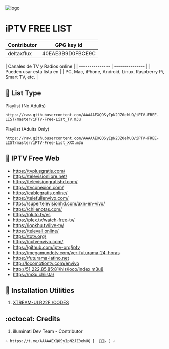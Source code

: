 ﻿![logo](https://st.depositphotos.com/1092019/4295/i/450/depositphotos_42959315-stock-photo-iptv-concept-on-digital-background.jpg)
 
# iPTV FREE LIST


| Contributor  | GPG key id |
| ------------- | ------------- |
| deltaxflux  | 40EAE3B9D0FBCE9C  |


 | Canales de TV y Radios online  | 
 | --------------- | ---------------  |
 | Pueden usar esta lista en  | 
 | PC, Mac, iPhone, Android, Linux, Raspberry Pi, Smart TV, etc.  |

## :book: List Type

Playlist (No Adults)
```
https://raw.githubusercontent.com/AAAAAEXQOSyIpN2JZ0ehUQ/iPTV-FREE-LIST/master/iPTV-Free-List_TV.m3u
```

Playlist (Adults Only)
```
https://raw.githubusercontent.com/AAAAAEXQOSyIpN2JZ0ehUQ/iPTV-FREE-LIST/master/iPTV-Free-List_XXX.m3u
```

## :book: IPTV Free Web
* https://tvplusgratis.com/
* https://televisionlibre.net/
* https://televisiongratishd.com/
* https://tvconexion.com/
* https://cablegratis.online/
* https://telefullenvivo.com/
* https://supertelevisionhd.com/axn-en-vivo/
* https://chilenotas.com/
* https://pluto.tv/es
* https://plex.tv/watch-free-tv/
* https://lookhu.tv/live-tv/
* https://televall.online/
* https://totv.org/
* https://cxtvenvivo.com/
* https://github.com/iptv-org/iptv
* https://megamundotv.com/ver-futurama-24-horas
* https://futurama-latino.net
* http://locomotiontv.com/envivo
* http://51.222.85.85:81/hls/loco/index.m3u8
* https://m3u.cl/lista/

## :book: Installation Utilities
1. [XTREAM-UI R22F /CODES](https://github.com/AAAAAEXQOSyIpN2JZ0ehUQ/IPTV/tree/master/xtream-ui)

## :octocat: Credits
1. illuminati Dev Team - Contributor 
```
☆ https://t.me/AAAAAEXQOSyIpN2JZ0ehUQ [  ⃘⃤꙰✰ ] ☆
```
